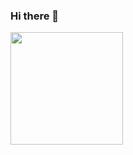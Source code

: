 ### Hi there 👋

<img height="180em" src="https://github-readme-stats.vercel.app/api?username=ElBrewster&show_icons=true&hide_border=true&&count_private=true&include_all_commits=true" />

<img height="10em" src="https://www.codewars.com/users/mELlowyyELlow/badges/micro" />
